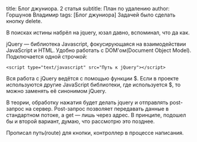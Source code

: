 title: Блог джуниора. 2 статья subtitle: План по удалению author: Горшунов Владимир tags: [Блог джуниора]
Задачей было сделать кнопку delete.<!-- more -->

В поисках истины набрёл на jquery, юзал давно, вспоминал, что да как.

jQuery — библиотека Javascript, фокусирующаяся на взаимодействии JavaScript и HTML.
Удобно работать с DOM'ом(Document Object Model). Подключается одной строчкой:

    <script type="text/javascript" src="Путь к jQuery"></script>

Вся работа с jQuery ведётся с помощью функции $. Если в проекте используются другие JavaScript библиотеки, где используется $, то можно заменять её синонимом jQuery.

В теории, обработку нажатия будет делать jquery и отправлять post-запрос на сервер.
Post-запрос позволяет передавать данные в стандартном потоке, а get — лишь через адрес. В принципе, подошел бы и второй вариант, думаю, что рассмотрю это позднее.

Прописал путь(route) для кнопки, контроллер в процессе написания.
